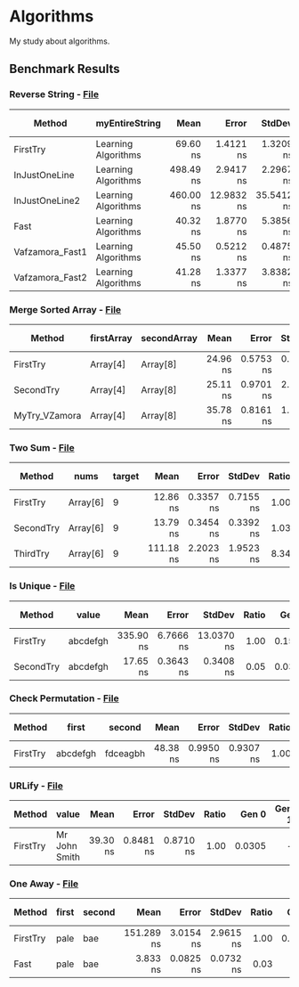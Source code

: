 # Algorithms

My study about algorithms.

## Benchmark Results

### Reverse String - [File](src/Algorithms/ArraysAndStrings/ReverseString.cs)

|          Method |      myEntireString |      Mean |      Error |     StdDev |    Median | Ratio | RatioSD |  Gen 0 | Gen 1 | Gen 2 | Allocated |
|---------------- |-------------------- |----------:|-----------:|-----------:|----------:|------:|--------:|-------:|------:|------:|----------:|
|        FirstTry | Learning Algorithms |  69.60 ns |  1.4121 ns |  1.3209 ns |  70.38 ns |  1.00 |    0.00 | 0.0418 |     - |     - |     176 B |
|   InJustOneLine | Learning Algorithms | 498.49 ns |  2.9417 ns |  2.2967 ns | 498.74 ns |  7.19 |    0.15 | 0.2012 |     - |     - |     848 B |
|  InJustOneLine2 | Learning Algorithms | 460.00 ns | 12.9832 ns | 35.5412 ns | 443.08 ns |  7.20 |    0.54 | 0.1020 |     - |     - |     432 B |
|            Fast | Learning Algorithms |  40.32 ns |  1.8770 ns |  5.3856 ns |  38.60 ns |  0.55 |    0.05 | 0.0305 |     - |     - |     128 B |
| Vafzamora_Fast1 | Learning Algorithms |  45.50 ns |  0.5212 ns |  0.4875 ns |  45.55 ns |  0.65 |    0.01 | 0.0305 |     - |     - |     128 B |
| Vafzamora_Fast2 | Learning Algorithms |  41.28 ns |  1.3377 ns |  3.8382 ns |  39.22 ns |  0.64 |    0.07 | 0.0305 |     - |     - |     128 B |

### Merge Sorted Array - [File](src/Algorithms/ArraysAndStrings/MergeSortedArray.cs)

|        Method | firstArray | secondArray |     Mean |     Error |    StdDev | Ratio | RatioSD |  Gen 0 | Gen 1 | Gen 2 | Allocated |
|-------------- |----------- |------------ |---------:|----------:|----------:|------:|--------:|-------:|------:|------:|----------:|
|      FirstTry |   Array[4] |    Array[8] | 24.96 ns | 0.5753 ns | 0.5381 ns |  1.00 |    0.00 | 0.0171 |     - |     - |      72 B |
|     SecondTry |   Array[4] |    Array[8] | 25.11 ns | 0.9701 ns | 2.7202 ns |  0.96 |    0.07 | 0.0171 |     - |     - |      72 B |
| MyTry_VZamora |   Array[4] |    Array[8] | 35.78 ns | 0.8161 ns | 1.0612 ns |  1.45 |    0.06 | 0.0171 |     - |     - |      72 B |

### Two Sum - [File](src/Algorithms/ArraysAndStrings/TwoSum.cs)

|    Method |     nums | target |      Mean |     Error |    StdDev | Ratio | RatioSD |  Gen 0 | Gen 1 | Gen 2 | Allocated |
|---------- |--------- |------- |----------:|----------:|----------:|------:|--------:|-------:|------:|------:|----------:|
|  FirstTry | Array[6] |      9 |  12.86 ns | 0.3357 ns | 0.7155 ns |  1.00 |    0.00 | 0.0076 |     - |     - |      32 B |
| SecondTry | Array[6] |      9 |  13.79 ns | 0.3454 ns | 0.3392 ns |  1.03 |    0.05 | 0.0076 |     - |     - |      32 B |
|  ThirdTry | Array[6] |      9 | 111.18 ns | 2.2023 ns | 1.9523 ns |  8.34 |    0.41 | 0.0533 |     - |     - |     224 B |

### Is Unique - [File](src/Algorithms/ArraysAndStrings/IsUnique.cs)

|    Method |    value |      Mean |     Error |     StdDev | Ratio |  Gen 0 | Gen 1 | Gen 2 | Allocated |
|---------- |--------- |----------:|----------:|-----------:|------:|-------:|------:|------:|----------:|
|  FirstTry | abcdefgh | 335.90 ns | 6.7666 ns | 13.0370 ns |  1.00 | 0.1578 |     - |     - |     664 B |
| SecondTry | abcdefgh |  17.65 ns | 0.3643 ns |  0.3408 ns |  0.05 | 0.0362 |     - |     - |     152 B |

### Check Permutation - [File](src/Algorithms/ArraysAndStrings/CheckPermutation.cs)

|   Method |    first |   second |     Mean |     Error |    StdDev | Ratio |  Gen 0 | Gen 1 | Gen 2 | Allocated |
|--------- |--------- |--------- |---------:|----------:|----------:|------:|-------:|------:|------:|----------:|
| FirstTry | abcdefgh | fdceagbh | 48.38 ns | 0.9950 ns | 0.9307 ns |  1.00 | 0.1277 |     - |     - |     536 B |

### URLify - [File](src/Algorithms/ArraysAndStrings/URLify.cs)

|   Method |             value |     Mean |     Error |    StdDev | Ratio |  Gen 0 | Gen 1 | Gen 2 | Allocated |
|--------- |------------------ |---------:|----------:|----------:|------:|-------:|------:|------:|----------:|
| FirstTry | Mr John Smith     | 39.30 ns | 0.8481 ns | 0.8710 ns |  1.00 | 0.0305 |     - |     - |     128 B |

### One Away - [File](src/Algorithms/ArraysAndStrings/OneAway.cs)

|   Method | first | second |       Mean |     Error |    StdDev | Ratio |  Gen 0 | Gen 1 | Gen 2 | Allocated |
|--------- |------ |------- |-----------:|----------:|----------:|------:|-------:|------:|------:|----------:|
| FirstTry |  pale |    bae | 151.289 ns | 3.0154 ns | 2.9615 ns |  1.00 | 0.1276 |     - |     - |     536 B |
|     Fast |  pale |    bae |   3.833 ns | 0.0825 ns | 0.0732 ns |  0.03 |      - |     - |     - |         - |